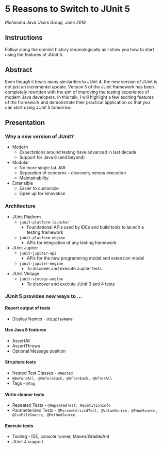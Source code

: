# 5 Reasons to Switch to JUnit 5
*Richmond Java Users Group, June 2018*

## Instructions

Follow along the commit history chronologically as I show you how to start using the features of JUnit 5.

## Abstract

Even though it bears many similarities to JUnit 4, the new version of JUnit is not just an incremental update. Version 5 of the JUnit framework has been completely rewritten with the aim of improving the testing experience of modern Java developers. In this talk, I will highlight a few exciting features of the framework and demonstrate their practical application so that you can start using JUnit 5 tomorrow.

## Presentation

### Why a new version of JUnit?
- Modern
  * Expectations around testing have advanced in last decade
  * Support for Java 8 (and beyond)
- Modular
  * No more single fat JAR
  * Separation of concerns – discovery versus execution
  * Maintainability
- Extensible
  * Easier to customize
  * Open up for innovation

### Architecture
- JUnit Platform
  * `junit-platform-launcher`
    - Foundational APIs used by IDEs and build tools to launch a testing framework
  * `junit-platform-engine`
    - APIs for integration of any testing framework
- JUnit Jupiter
  * `junit-jupiter-api`
    - APIs for the new programming model and extension model
  * `junit-jupiter-engine`
    - To discover and execute Jupiter tests
- JUnit Vintage
  * `junit-vintage-engine`
    - To discover and execute JUnit 3 and 4 tests

### JUnit 5 provides new ways to …
   
#### Report output of tests    
- Display Names - `@DisplayName`

#### Use Java 8 features    
- AssertAll
- AssertThrows
- Optional Message position

#### Structure tests    
- Nested Test Classes - `@Nested`
- `@BeforeAll, @BeforeEach, @AfterEach, @AfterAll`
- Tags - `@Tag`

#### Write cleaner tests 
- Repeated Tests - `@RepeatedTest, RepetitionInfo`
- Parameterized Tests - `@ParameterizedTest, @ValueSource, @EnumSource, @CsvFileSource, @MethodSource`

#### Execute tests 
- Tooling - IDE, console runner, Maven/Gradle/Ant
- JUnit 4 support